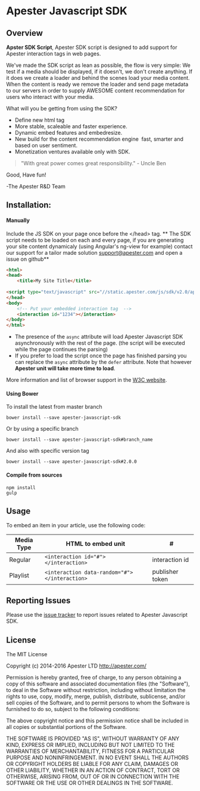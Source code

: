 # Apester Javascript SDK

## Overview

**Apster SDK Script**,
Apester SDK script is designed to add support for Apester interaction tags in web pages.

We've made the SDK script as lean as possible,
the flow is very simple:
We test if a media should be displayed, if it doesn't, we don't create anything.
If it does we create a loader and behind the scenes load your media content.
When the content is ready we remove the loader and send page metadata to our servers in order to supply
AWESOME content recommendation for users who interact with your media.

What will you be getting from using the SDK?

* Define new html tag <interaction>
* More stable, scaleable and faster experience.
* Dynamic embed features and embed­resize.
* New build for the content recommendation engine ­ fast, smarter and based on user sentiment.
* Monetization ventures available only with SDK.

> "With great power comes great responsibility." - Uncle Ben

Good, Have fun!

-The Apester R&D Team

## Installation:

####  Manually

Include the JS SDK on your page once before the \</head> tag.
** The SDK script needs to be loaded on each and every page, if you are generating your site content dynamicaly (using Angular's ng-view for example) contact our support for a tailor made solution support@apester.com and open a issue on github**
```html
<html>
<head>
	<title>My Site Title</title>
	
<script type="text/javascript" src="//static.apester.com/js/sdk/v2.0/apester-javascript-sdk.min.js" async></script>
</head>
<body>
	<!-- Put your embedded interaction tag  -->
	<interaction id="1234"></interaction>
</body>
</html>
```

* The presence of the ```async``` attribute will load Apester Javascript SDK asynchronously with the rest of the page. (the script will be executed while the page continues the parsing)
* If you prefer to load the script once the page has finished parsing you can replace the ```async``` attribute by the ```defer``` attribute. Note that however **Apester unit will take more time to load**. 

More information and list of browser support in the [W3C website](http://www.w3schools.com/tags/att_script_async.asp).


#### Using Bower

To install the latest from master branch

```
bower install --save apester-javascript-sdk
```

Or by using a specific branch

```
bower install --save apester-javascript-sdk#branch_name
```

And also with specific version tag

```
bower install --save apester-javascript-sdk#2.0.0
```


#### Compile from sources

```
npm install
gulp 
```
 
## Usage


To embed an item in your article, use the following code:

| Media Type  | HTML to embed unit  | # | 
|---------|--------------|--------------|
| Regular  |     `<interaction id="#"></interaction>`    | interaction id     |               
| Playlist    |   `<interaction data-random="#"></interaction> `| publisher token |    

## Reporting Issues

Please use the [issue tracker](https://github.com/ApesterDevelopers/javascript-sdk/issues) to report issues related to Apester Javascript SDK.

## License

The MIT License

Copyright (c) 2014-2016 Apester LTD http://apester.com/

Permission is hereby granted, free of charge, to any person obtaining a copy
of this software and associated documentation files (the "Software"), to deal
in the Software without restriction, including without limitation the rights
to use, copy, modify, merge, publish, distribute, sublicense, and/or sell
copies of the Software, and to permit persons to whom the Software is
furnished to do so, subject to the following conditions:

The above copyright notice and this permission notice shall be included in
all copies or substantial portions of the Software.

THE SOFTWARE IS PROVIDED "AS IS", WITHOUT WARRANTY OF ANY KIND, EXPRESS OR
IMPLIED, INCLUDING BUT NOT LIMITED TO THE WARRANTIES OF MERCHANTABILITY,
FITNESS FOR A PARTICULAR PURPOSE AND NONINFRINGEMENT. IN NO EVENT SHALL THE
AUTHORS OR COPYRIGHT HOLDERS BE LIABLE FOR ANY CLAIM, DAMAGES OR OTHER
LIABILITY, WHETHER IN AN ACTION OF CONTRACT, TORT OR OTHERWISE, ARISING FROM,
OUT OF OR IN CONNECTION WITH THE SOFTWARE OR THE USE OR OTHER DEALINGS IN
THE SOFTWARE.
